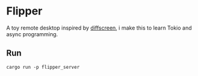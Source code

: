 # Flipper
A toy remote desktop inspired by [diffscreen](https://github.com/pysrc/diffscreen), i make this to learn Tokio and async programming.

## Run

`cargo run -p flipper_server`
